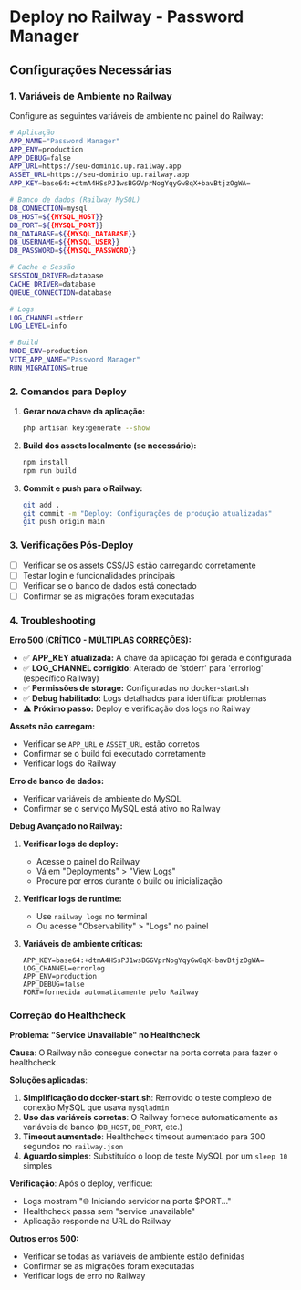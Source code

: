# Deploy no Railway - Password Manager

## Configurações Necessárias

### 1. Variáveis de Ambiente no Railway

Configure as seguintes variáveis de ambiente no painel do Railway:

```bash
# Aplicação
APP_NAME="Password Manager"
APP_ENV=production
APP_DEBUG=false
APP_URL=https://seu-dominio.up.railway.app
ASSET_URL=https://seu-dominio.up.railway.app
APP_KEY=base64:+dtmA4HSsPJ1wsBGGVprNogYqyGw8qX+bavBtjzOgWA=

# Banco de dados (Railway MySQL)
DB_CONNECTION=mysql
DB_HOST=${{MYSQL_HOST}}
DB_PORT=${{MYSQL_PORT}}
DB_DATABASE=${{MYSQL_DATABASE}}
DB_USERNAME=${{MYSQL_USER}}
DB_PASSWORD=${{MYSQL_PASSWORD}}

# Cache e Sessão
SESSION_DRIVER=database
CACHE_DRIVER=database
QUEUE_CONNECTION=database

# Logs
LOG_CHANNEL=stderr
LOG_LEVEL=info

# Build
NODE_ENV=production
VITE_APP_NAME="Password Manager"
RUN_MIGRATIONS=true
```

### 2. Comandos para Deploy

1. **Gerar nova chave da aplicação:**
   ```bash
   php artisan key:generate --show
   ```

2. **Build dos assets localmente (se necessário):**
   ```bash
   npm install
   npm run build
   ```

3. **Commit e push para o Railway:**
   ```bash
   git add .
   git commit -m "Deploy: Configurações de produção atualizadas"
   git push origin main
   ```

### 3. Verificações Pós-Deploy

- [ ] Verificar se os assets CSS/JS estão carregando corretamente
- [ ] Testar login e funcionalidades principais
- [ ] Verificar se o banco de dados está conectado
- [ ] Confirmar se as migrações foram executadas

### 4. Troubleshooting

**Erro 500 (CRÍTICO - MÚLTIPLAS CORREÇÕES):**
- ✅ **APP_KEY atualizada:** A chave da aplicação foi gerada e configurada
- ✅ **LOG_CHANNEL corrigido:** Alterado de 'stderr' para 'errorlog' (específico Railway)
- ✅ **Permissões de storage:** Configuradas no docker-start.sh
- ✅ **Debug habilitado:** Logs detalhados para identificar problemas
- ⚠️ **Próximo passo:** Deploy e verificação dos logs no Railway

**Assets não carregam:**
- Verificar se `APP_URL` e `ASSET_URL` estão corretos
- Confirmar se o build foi executado corretamente
- Verificar logs do Railway

**Erro de banco de dados:**
- Verificar variáveis de ambiente do MySQL
- Confirmar se o serviço MySQL está ativo no Railway

**Debug Avançado no Railway:**
1. **Verificar logs de deploy:**
   - Acesse o painel do Railway
   - Vá em "Deployments" > "View Logs"
   - Procure por erros durante o build ou inicialização

2. **Verificar logs de runtime:**
   - Use `railway logs` no terminal
   - Ou acesse "Observability" > "Logs" no painel

3. **Variáveis de ambiente críticas:**
   ```
   APP_KEY=base64:+dtmA4HSsPJ1wsBGGVprNogYqyGw8qX+bavBtjzOgWA=
   LOG_CHANNEL=errorlog
   APP_ENV=production
   APP_DEBUG=false
   PORT=fornecida automaticamente pelo Railway
   ```

### Correção do Healthcheck

**Problema: "Service Unavailable" no Healthcheck**

**Causa**: O Railway não consegue conectar na porta correta para fazer o healthcheck.

**Soluções aplicadas**:
1. **Simplificação do docker-start.sh**: Removido o teste complexo de conexão MySQL que usava `mysqladmin`
2. **Uso das variáveis corretas**: O Railway fornece automaticamente as variáveis de banco (`DB_HOST`, `DB_PORT`, etc.)
3. **Timeout aumentado**: Healthcheck timeout aumentado para 300 segundos no `railway.json`
4. **Aguardo simples**: Substituído o loop de teste MySQL por um `sleep 10` simples

**Verificação**:
Após o deploy, verifique:
- Logs mostram "🌐 Iniciando servidor na porta $PORT..."
- Healthcheck passa sem "service unavailable"
- Aplicação responde na URL do Railway

**Outros erros 500:**
- Verificar se todas as variáveis de ambiente estão definidas
- Confirmar se as migrações foram executadas
- Verificar logs de erro no Railway